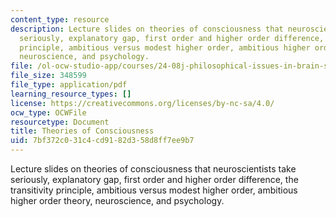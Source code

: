 ```yaml
---
content_type: resource
description: Lecture slides on theories of consciousness that neuroscientists take
  seriously, explanatory gap, first order and higher order difference, the transitivity
  principle, ambitious versus modest higher order, ambitious higher order theory,
  neuroscience, and psychology.
file: /ol-ocw-studio-app/courses/24-08j-philosophical-issues-in-brain-science-spring-2009/7bf372c031c4cd9182d358d8ff7ee9b7_MIT24_08JS09_Lec_Apr13.pdf
file_size: 348599
file_type: application/pdf
learning_resource_types: []
license: https://creativecommons.org/licenses/by-nc-sa/4.0/
ocw_type: OCWFile
resourcetype: Document
title: Theories of Consciousness
uid: 7bf372c0-31c4-cd91-82d3-58d8ff7ee9b7
---
```

Lecture slides on theories of consciousness that neuroscientists take seriously, explanatory gap, first order and higher order difference, the transitivity principle, ambitious versus modest higher order, ambitious higher order theory, neuroscience, and psychology.